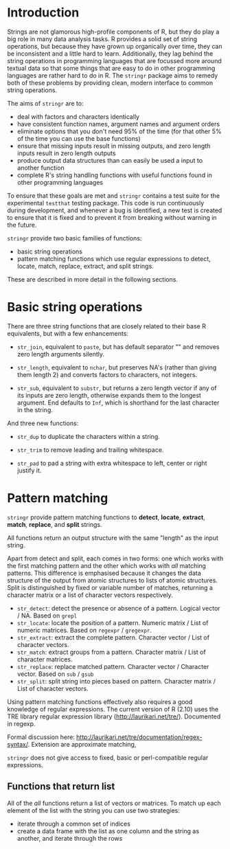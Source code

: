 # Introduction

Strings are not glamorous high-profile components of R, but they do play a big role in many data analysis tasks.  R provides a solid set of string operations, but because they have grown up organically over time, they can be inconsistent and a little hard to learn.  Additionally, they lag behind the string operations in programming languages that are focussed more around textual data so that some things that are easy to do in other programming languages are rather hard to do in R.  The `stringr` package aims to remedy both of these problems by providing clean, modern interface to common string operations.  

The aims of `stringr` are to:

 * deal with factors and characters identically
 * have consistent function names, argument names and argument orders
 * eliminate options that you don't need 95% of the time (for that other 5% of the time you can use the base functions)
 * ensure that missing inputs result in missing outputs, and zero length inputs result in zero length outputs
 * produce output data structures than can easily be used a input to another function 
 * complete R's string handling functions with useful functions found in other programming languages

To ensure that these goals are met and `stringr` contains a test suite for the experimental `testthat` testing package.  This code is run continuously during development, and whenever a bug is identified, a new test is created to ensure that it is fixed and to prevent it from breaking without warning in the future.

`stringr` provide two basic families of functions:

 * basic string operations 
 * pattern matching functions which use regular expressions to detect, locate, match, replace, extract, and split strings.

These are described in more detail in the following sections.

# Basic string operations

There are three string functions that are closely related to their base R equivalents, but with a few enhancements: 

* `str_join`, equivalent to `paste`, but has default separator "" and removes  zero length arguments silently.

* `str_length`, equivalent to `nchar`, but preserves NA's (rather than giving them length 2) and converts factors to characters, not integers.

* `str_sub`, equivalent to `substr`, but returns a zero length vector if any of its inputs are zero length, otherwise expands them to the longest argument.  End defaults to `Inf`, which is shorthand for the last character in the string.

And three new functions:

* `str_dup` to duplicate the characters within a string.

* `str_trim` to remove leading and trailing whitespace.

* `str_pad` to pad a string with extra whitespace to left, center or right justify it.

# Pattern matching

`stringr` provide pattern matching functions to **detect**, **locate**, **extract**, **match**, **replace**, and **split** strings.  

All functions return an output structure with the same "length" as the input string.  

Apart from detect and split, each comes in two forms: one which works with the first matching pattern and the other which works with _all_ matching patterns. This difference is emphasised because it changes the data structure of the output from atomic structures to lists of atomic structures.  Split is distinguished by fixed or variable number of matches, returning a character matrix or a list of character vectors respectively.

 * `str_detect`: detect the presence or absence of a pattern.  Logical vector / NA.  Based on  `grepl`
 * `str_locate`: locate the position of a pattern.  Numeric matrix / List of numeric matrices.  Based on  `regexpr` / `gregexpr`.
 * `str_extract`: extract the complete pattern.  Character vector / List of character vectors.  
 * `str_match`: extract groups from a pattern.  Character matrix / List of character matrices.
 * `str_replace`: replace matched pattern.  Character vector / Character vector.  Based on `sub` / `gsub`
 * `str_split`: split string into pieces based on pattern. Character matrix / List of character vectors.

Using pattern matching functions effectively also requires a good knowledge of regular expressions.  The current version of R (2.10) uses the TRE library regular expression library (http://laurikari.net/tre/).  Documented in regexp.  

Formal discussion here: http://laurikari.net/tre/documentation/regex-syntax/.  Extension are approximate matching, 

`stringr` does not give access to fixed, basic or perl-compatible regular expressions.

## Functions that return list

All of the *all* functions return a list of vectors or matrices.  To match up each element of the list with the string you can use two strategies:

 * iterate through a common set of indices
 * create a data frame with the list as one column and the string as another, and iterate through the rows 
